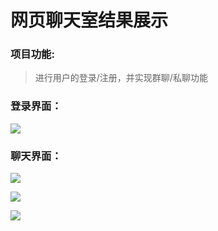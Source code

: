 # 网页聊天室结果展示

### 项目功能:

> 进行用户的登录/注册，并实现群聊/私聊功能

### 登录界面：



![](C:\Users\DELL\Desktop\chatroom\projectImage\login.PNG)

### 聊天界面：

![](C:\Users\DELL\Desktop\chatroom\projectImage\chat03.PNG)

![](C:\Users\DELL\Desktop\chatroom\projectImage\chat02.PNG)

![](C:\Users\DELL\Desktop\chatroom\projectImage\chat.PNG)
